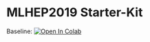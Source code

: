 # MLHEP2019 Starter-Kit
 

Baseline: [![Open In Colab](https://colab.research.google.com/assets/colab-badge.svg)](https://colab.research.google.com/github/GeorgeKostenkov/mlhep2019\_2\_phase/blob/master/analysis/lhcb\_calo\_gan.ipynb)
